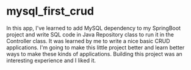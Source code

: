 # mysql_first_crud
In this app, I've learned to add MySQL dependency to my SpringBoot project and write SQL code in Java Repository class to run it in the Controller class. It was learned by me to write a nice basic CRUD applications. I'm going to make this little project better and learn better ways to make these kinds of applications. Building this project was an interesting experience and I liked it.
